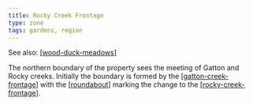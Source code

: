 ```yaml
---
title: Rocky Creek Frontage
type: zone
tags: gardens, region
---
```


See also: [[wood-duck-meadows]]

The northern boundary of the property sees the meeting of Gatton and Rocky creeks. Initially the boundary is formed by the [[gatton-creek-frontage]] with the [[roundabout]] marking the change to the [[rocky-creek-frontage]].

[//begin]: # "Autogenerated link references for markdown compatibility"
[wood-duck-meadows]: wood-duck-meadows "Wood duck meadows"
[gatton-creek-frontage]: gatton-creek-frontage "Gatton creek frontage"
[roundabout]: roundabout "Roundabout"
[rocky-creek-frontage]: rocky-creek-frontage "Rocky Creek Frontage"
[//end]: # "Autogenerated link references"